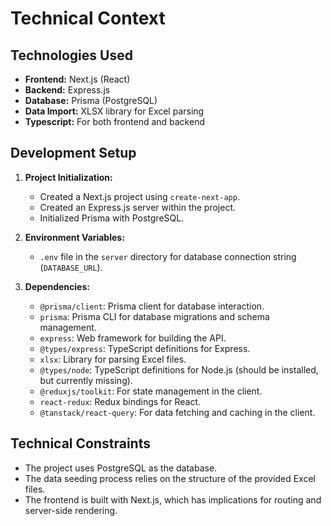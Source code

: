 # Technical Context

## Technologies Used

-   **Frontend:** Next.js (React)
-   **Backend:** Express.js
-   **Database:** Prisma (PostgreSQL)
-   **Data Import:** XLSX library for Excel parsing
-   **Typescript:** For both frontend and backend

## Development Setup

1.  **Project Initialization:**
    -   Created a Next.js project using `create-next-app`.
    -   Created an Express.js server within the project.
    -   Initialized Prisma with PostgreSQL.

2.  **Environment Variables:**
    -   `.env` file in the `server` directory for database connection string (`DATABASE_URL`).

3.  **Dependencies:**
    -   `@prisma/client`: Prisma client for database interaction.
    -   `prisma`: Prisma CLI for database migrations and schema management.
    -   `express`: Web framework for building the API.
    -   `@types/express`: TypeScript definitions for Express.
    -   `xlsx`: Library for parsing Excel files.
    -   `@types/node`: TypeScript definitions for Node.js (should be installed, but currently missing).
    -   `@reduxjs/toolkit`: For state management in the client.
    -   `react-redux`: Redux bindings for React.
    -   `@tanstack/react-query`: For data fetching and caching in the client.

## Technical Constraints

-   The project uses PostgreSQL as the database.
-   The data seeding process relies on the structure of the provided Excel files.
- The frontend is built with Next.js, which has implications for routing and server-side rendering.
